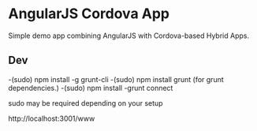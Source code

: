 AngularJS Cordova App
=====================

Simple demo app combining AngularJS with Cordova-based Hybrid Apps.

## Dev

-(sudo) npm install -g grunt-cli
-(sudo) npm install grunt (for grunt dependencies.)
-(sudo) npm install
-grunt connect

sudo may be required depending on your setup

http://localhost:3001/www